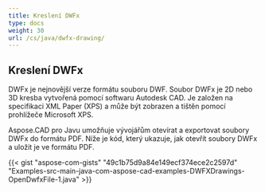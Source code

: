 ```yaml
---
title: Kreslení DWFx
type: docs
weight: 30
url: /cs/java/dwfx-drawing/
---
```


## **Kreslení DWFx**
DWFx je nejnovější verze formátu souboru DWF. Soubor DWFx je 2D nebo 3D kresba vytvořená pomocí softwaru Autodesk CAD. Je založen na specifikaci XML Paper (XPS) a může být zobrazen a tištěn pomocí prohlížeče Microsoft XPS.

Aspose.CAD pro Javu umožňuje vývojářům otevírat a exportovat soubory DWFx do formátu PDF. Níže je kód, který ukazuje, jak otevřít soubory DWFx a uložit je ve formátu PDF.

{{< gist "aspose-com-gists" "49c1b75d9a84e149ecf374ece2c2597d" "Examples-src-main-java-com-aspose-cad-examples-DWFXDrawings-OpenDwfxFile-1.java" >}}
